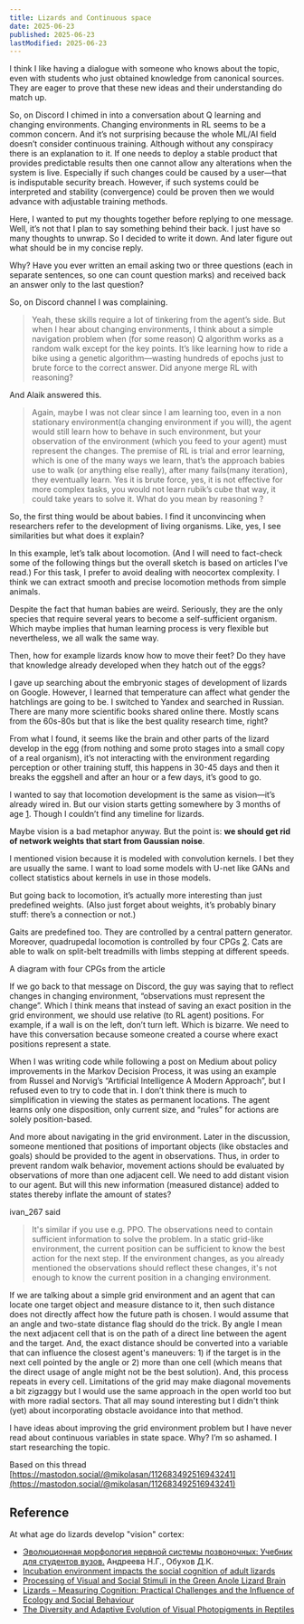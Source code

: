 ```yaml
---
title: Lizards and Continuous space
date: 2025-06-23
published: 2025-06-23
lastModified: 2025-06-23
---
```


I think I like having a dialogue with someone who knows about the topic, even with students who just obtained knowledge from canonical sources. They are eager to prove that these new ideas and their understanding do match up.

So, on Discord I chimed in into a conversation about Q learning and changing environments. Changing environments in RL seems to be a common concern. And it’s not surprising because the whole ML/AI field doesn’t consider continuous training. Although without any conspiracy there is an explanation to it. If one needs to deploy a stable product that provides predictable results then one cannot allow any alterations when the system is live. Especially if such changes could be caused by a user—that is indisputable security breach. However, if such systems could be interpreted and stability (convergence) could be proven then we would advance with adjustable training methods.

Here, I wanted to put my thoughts together before replying to one message. Well, it’s not that I plan to say something behind their back. I just have so many thoughts to unwrap. So I decided to write it down. And later figure out what should be in my concise reply.

Why? Have you ever written an email asking two or three questions (each in separate sentences, so one can count question marks) and received back an answer only to the last question?

So, on Discord channel I was complaining.

> Yeah, these skills require a lot of tinkering from the agent’s side. But when I hear about changing environments, I think about a simple navigation problem when (for some reason) Q algorithm works as a random walk except for the key points. It’s like learning how to ride a bike using a genetic algorithm—wasting hundreds of epochs just to brute force to the correct answer. Did anyone merge RL with reasoning?

And Alaik answered this.

> Again, maybe I was not clear since I am learning too, even in a non stationary environment(a changing environment if you will), the agent would still learn how to behave in such environment, but your observation of the environment (which you feed to your agent) must represent the changes. The premise of RL is trial and error learning, which is one of the many ways we learn, that’s the approach babies use to walk (or anything else really), after many fails(many iteration), they eventually learn. Yes it is brute force, yes, it is not effective for more complex tasks, you would not learn rubik’s cube that way, it could take years to solve it. What do you mean by reasoning ?

So, the first thing would be about babies. I find it unconvincing when researchers refer to the development of living organisms. Like, yes, I see similarities but what does it explain?

In this example, let’s talk about locomotion. (And I will need to fact-check some of the following things but the overall sketch is based on articles I’ve read.) For this task, I prefer to avoid dealing with neocortex complexity. I think we can extract smooth and precise locomotion methods from simple animals.

Despite the fact that human babies are weird. Seriously, they are the only species that require several years to become a self-sufficient organism. Which maybe implies that human learning process is very flexible but nevertheless, we all walk the same way.

Then, how for example lizards know how to move their feet? Do they have that knowledge already developed when they hatch out of the eggs?

I gave up searching about the embryonic stages of development of lizards on Google. However, I learned that temperature can affect what gender the hatchlings are going to be. I switched to Yandex and searched in Russian. There are many more scientific books shared online there. Mostly scans from the 60s-80s but that is like the best quality research time, right?

From what I found, it seems like the brain and other parts of the lizard develop in the egg (from nothing and some proto stages into a small copy of a real organism), it’s not interacting with the environment regarding perception or other training stuff, this happens in 30-45 days and then it breaks the eggshell and after an hour or a few days, it’s good to go.

I wanted to say that locomotion development is the same as vision—it’s already wired in. But our vision starts getting somewhere by 3 months of age [1](https://www.ncbi.nlm.nih.gov/pmc/articles/). Though I couldn’t find any timeline for lizards.

Maybe vision is a bad metaphor anyway. But the point is: **we should get rid of network weights that start from Gaussian noise**.

I mentioned vision because it is modeled with convolution kernels. I bet they are usually the same. I want to load some models with U-net like GANs and collect statistics about kernels in use in those models.

But going back to locomotion, it’s actually more interesting than just predefined weights. (Also just forget about weights, it’s probably binary stuff: there’s a connection or not.)

Gaits are predefined too. They are controlled by a central pattern generator. Moreover, quadrupedal locomotion is controlled by four CPGs [2](https://elifesciences.org/articles/310). Cats are able to walk on split-belt treadmills with limbs stepping at different speeds.

A diagram with four CPGs from the article

If we go back to that message on Discord, the guy was saying that to reflect changes in changing environment, “observations must represent the change”. Which I think means that instead of saving an exact position in the grid environment, we should use relative (to RL agent) positions. For example, if a wall is on the left, don’t turn left. Which is bizarre. We need to have this conversation because someone created a course where exact positions represent a state.

When I was writing code while following a post on Medium about policy improvements in the Markov Decision Process, it was using an example from Russel and Norvig’s “Artificial Intelligence A Modern Approach”, but I refused even to try to code that in. I don’t think there is much to simplification in viewing the states as permanent locations. The agent learns only one disposition, only current size, and “rules” for actions are solely position-based.

And more about navigating in the grid environment. Later in the discussion, someone mentioned that positions of important objects (like obstacles and goals) should be provided to the agent in observations. Thus, in order to prevent random walk behavior, movement actions should be evaluated by observations of more than one adjacent cell. We need to add distant vision to our agent. But will this new information (measured distance) added to states thereby inflate the amount of states?

ivan_267 said

> It's similar if you use e.g. PPO. The observations need to contain sufficient information to solve the problem. In a static grid-like environment, the current position can be sufficient to know the best action for the next step. If the environment changes, as you already mentioned the observations should reflect these changes, it's not enough to know the current position in a changing environment.

If we are talking about a simple grid environment and an agent that can locate one target object and measure distance to it, then such distance does not directly affect how the future path is chosen. I would assume that an angle and two-state distance flag should do the trick. By angle I mean the next adjacent cell that is on the path of a direct line between the agent and the target. And, the exact distance should be converted into a variable that can influence the closest agent's maneuvers: 1) if the target is in the next cell pointed by the angle or 2) more than one cell (which means that the direct usage of angle might not be the best solution). And, this process repeats in every cell. Limitations of the grid may make diagonal movements a bit zigzaggy but I would use the same approach in the open world too but with more radial sectors. That all may sound interesting but I didn't think (yet) about incorporating obstacle avoidance into that method.

I have ideas about improving the grid environment problem but I have never read about continuous variables in state space. Why? I’m so ashamed. I start researching the topic.

Based on this thread [https://mastodon.social/@mikolasan/112683492516943241](https://mastodon.social/@mikolasan/112683492516943241)
## Reference

At what age do lizards develop "vision" cortex:

- [Эволюционная морфология нервной системы позвоночных: Учебник для студентов вузов.](https://evolution.powernet.ru/library/morphology_ns/morphology_ns.html)  Андреева Н.Г., Обухов Д.К.
- [Incubation environment impacts the social cognition of adult lizards](https://royalsocietypublishing.org/doi/10.1098/rsos.170742)
- [Processing of Visual and Social Stimuli in the Green Anole Lizard Brain](https://digitalcommons.trinity.edu/cgi/viewcontent.cgi?article=1023&context=bio_honors)
- [Lizards – Measuring Cognition: Practical Challenges and the Influence of Ecology and Social Behaviour](https://publicationslist.org/data/daniel.noble/ref-37/9781108420327c12_p266-285.pdf)
- [The Diversity and Adaptive Evolution of Visual Photopigments in Reptiles](https://www.frontiersin.org/journals/ecology-and-evolution/articles/10.3389/fevo.2019.00352/full)